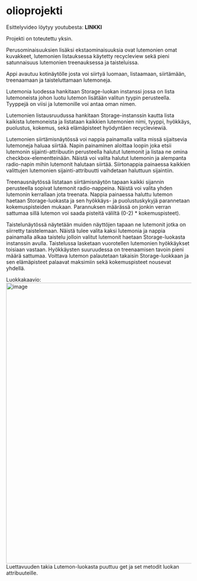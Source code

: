 # olioprojekti

Esittelyvideo löytyy youtubesta: **LINKKI**

Projekti on toteutettu yksin.

Perusominaisuuksien lisäksi ekstaominaisuuksia ovat lutemonien omat kuvakkeet, lutemonien listauksessa käytetty recycleview sekä pieni satunnaisuus lutemonien treenauksessa ja taisteluissa.

Appi avautuu kotinäytölle josta voi siirtyä luomaan, listaamaan, siirtämään, treenaamaan ja taisteluttamaan lutemoneja. 

Lutemonia luodessa hankitaan Storage-luokan instanssi jossa on lista lutemoneista johon luotu lutemon lisätään valitun tyypin perusteella. Tyyppejä on viisi ja lutemonille voi antaa oman nimen.

Lutemonien listausruudussa hankitaan Storage-instanssin kautta lista kaikista lutemoneista ja listataan kaikkien lutemonien nimi, tyyppi, hyökkäys, puolustus, kokemus, sekä elämäpisteet hyödyntäen recycleviewiä.

Lutemonien siirtämisnäytössä voi nappia painamalla valita missä sijaitsevia lutemoneja haluaa siirtää. Napin painaminen aloittaa loopin joka etsii lutemonin sijainti-attribuutin perusteella halutut lutemonit ja listaa ne omina checkbox-elementteinään. Näistä voi valita halutut lutemonin ja alempanta radio-napin mihin lutemonit halutaan siirtää. Siirtonappia painaessa kaikkien valittujen lutemonien sijainti-attribuutti vaihdetaan haluttuun sijaintiin.

Treenausnäytössä listataan siirtämisnäytön tapaan kaikki sijannin perusteella sopivat lutemonit radio-nappeina. Näistä voi valita yhden lutemonin kerrallaan jota treenata. Nappia painaessa haluttu lutemon  haetaan Storage-luokasta ja sen hyökkäys- ja puolustuskykyjä parannetaan kokemuspisteiden mukaan. Parannuksen määrässä on jonkin verran sattumaa sillä lutemon voi saada pisteitä väliltä (0-2) * kokemuspisteet).

Taistelunäytössä näytetään muiden näyttöjen tapaan ne lutemonit jotka on siirretty taistelemaan. Näistä tulee valita kaksi lutemonia ja nappia painamalla alkaa taistelu jolloin valitut lutemonit haetaan Storage-luokasta instanssin avulla. Taistelussa lasketaan vuorotellen lutemonien hyökkäykset toisiaan vastaan. Hyökkäysten suuruudessa on  treenaamisen tavoin pieni määrä sattumaa. Voittava lutemon palautetaan takaisin Storage-luokkaan ja sen elämäpisteet palaavat maksimiin sekä kokemuspisteet nousevat yhdellä.

Luokkakaavio: <img width="764" alt="image" src="https://user-images.githubusercontent.com/107469352/234818060-39e534e9-5625-49f8-8e34-5927711e7c1c.png">
Luettavuuden takia Lutemon-luokasta puuttuu get ja set metodit luokan attribuuteille.

